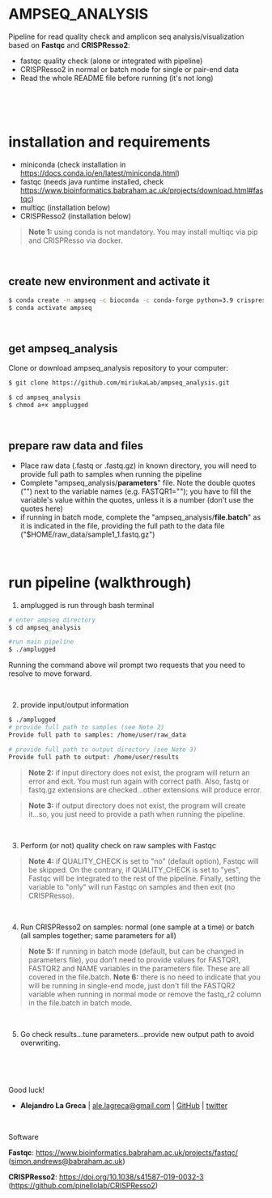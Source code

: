 # AMPSEQ_ANALYSIS
Pipeline for read quality check and amplicon seq analysis/visualization based on **Fastqc** and **CRISPResso2**:

* fastqc quality check (alone or integrated with pipeline)
* CRISPResso2 in normal or batch mode for single or pair-end data
* Read the whole README file before running (it's not long)

&nbsp;

&nbsp;


# installation and requirements
* miniconda (check installation in https://docs.conda.io/en/latest/miniconda.html)
* fastqc (needs java runtime installed, check https://www.bioinformatics.babraham.ac.uk/projects/download.html#fastqc)
* multiqc (installation below)
* CRISPResso2 (installation below)

> **Note 1:** using conda is not mandatory. You may install multiqc via pip and CRISPResso via docker.

&nbsp;

## create new environment and activate it
```bash
$ conda create -n ampseq -c bioconda -c conda-forge python=3.9 crispresso2 multiqc
$ conda activate ampseq
```

&nbsp;

## get ampseq_analysis 
Clone or download ampseq_analysis repository to your computer:

```bash
$ git clone https://github.com/miriukaLab/ampseq_analysis.git

$ cd ampseq_analysis
$ chmod a+x ampplugged
```

&nbsp;

## prepare raw data and files

* Place raw data (.fastq or .fastq.gz) in known directory, you will need to provide full path to samples when running the pipeline
* Complete "ampseq_analysis/**parameters**" file. Note the double quotes ("") next to the variable names (e.g. FASTQR1=""); you have to fill the variable's value within the quotes, unless it is a number (don't use the quotes here)
* if running in batch mode, complete the "ampseq_analysis/**file.batch**" as it is indicated in the file, providing the full path to the data file ("$HOME/raw_data/sample1_1.fastq.gz")

&nbsp;

# run pipeline (walkthrough)
1) amplugged is run through bash terminal

```bash
# enter ampseq directory
$ cd ampseq_analysis

#run main pipeline
$ ./amplugged
```

Running the command above wil prompt two requests that you need to resolve to move forward.

&nbsp;

2) provide input/output information

```bash
$ ./amplugged
# provide full path to samples (see Note 2)
Provide full path to samples: /home/user/raw_data

# provide full path to output directory (see Note 3)
Provide full path to output: /home/user/results
```

> **Note 2:** if input directory does not exist, the program will return an error and exit. You must run again with correct path. Also, fastq or fastq.gz extensions are checked...other extensions will produce error.

> **Note 3:** if output directory does not exist, the program will create it...so, you just need to provide a path when running the pipeline.

&nbsp;

3) Perform (or not) quality check on raw samples with Fastqc
> **Note 4:** if QUALITY_CHECK is set to "no" (default option), Fastqc will be skipped. On the contrary, if QUALITY_CHECK is set to "yes", Fastqc will be integrated to the rest of the pipeline. Finally, setting the variable to "only" will run Fastqc on samples and then exit (no CRISPResso).

&nbsp;

4) Run CRISPResso2 on samples: normal (one sample at a time) or batch (all samples together; same parameters for all)
> **Note 5:** If running in batch mode (default, but can be changed in parameters file), you don't need to provide values for FASTQR1, FASTQR2 and NAME variables in the parameters file. These are all covered in the file.batch.
> **Note 6:** there is no need to indicate that you will be running in single-end mode, just don't fill the FASTQR2 variable when running in normal mode or remove the fastq_r2 column in the file.batch in batch mode.

&nbsp;

5) Go check results...tune parameters...provide new output path to avoid overwriting.

&nbsp;

&nbsp;

Good luck!
* **Alejandro La Greca** | <ale.lagreca@gmail.com> | [GitHub](https://github.com/alelagreca) | [twitter](https://twitter.com/aled_lg)

&nbsp;

Software

**Fastqc**: https://www.bioinformatics.babraham.ac.uk/projects/fastqc/ (simon.andrews@babraham.ac.uk)

**CRISPResso2**: https://doi.org/10.1038/s41587-019-0032-3 (https://github.com/pinellolab/CRISPResso2)
